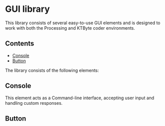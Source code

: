 # GUI library

This library consists of several easy-to-use GUI elements and is designed to work with both the Processing and KTByte coder environments.

## Contents
  * [Console](#console)
  * [Button](#button)

The library consists of the following elements:

## <a name="#console"></a> Console

This element acts as a Command-line interface, accepting user input and handling custom responses. 

## <a name="#button"></a> Button

